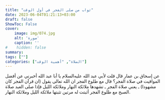 ```yaml
---
title: "ثواب من صلى الفجر في أول الوقت"
date: 2023-06-04T01:21:13+03:00
draft: false
ShowToc: False
cover:
    image: img/074.jpg
    alt: 'صورة'
    caption: ''
#    hidden: false
summary: 
tags: [""]
categories: ["الصلاة", "أهمية الوقت"]
---
```

عن إسحاق بن عمار قال
قلت لأبي عبد الله عليه‌السلام يا أبا عبد الله أخبرني عن أفضل المواقيت في صلاة
الفجر؟ قال مع طلوع الفجر ان الله تعالى يقول (ان قرآن الفجر كان
مشهودا) ـ يعني صلاة الفجر ـ تشهدها ملائكة النهار وملائكة الليل
فإذا صلى العبد صلاة الصبح مع طلوع الفجر أثبتت له مرتين تثبتها ملائكة
الليل وملائكة النهار.

